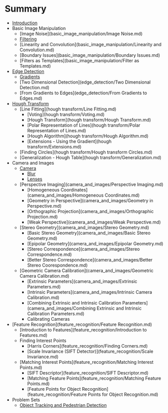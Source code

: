 # Summary

* [Introduction](README.md)
* Basic Image Manipulation
  * [Image Noise](basic_image_manipulation/Image Noise.md)
  * [Filtering](basic_image_manipulation/Filtering.md)
  * [Linearity and Convolution](basic_image_manipulation/Linearity and Convolution.md)
  * [Boundary Issues](basic_image_manipulation/Boundary Issues.md)
  * [Filters as Templates](basic_image_manipulation/Filter as Templates.md)
* [Edge Detection](edge_detection.md)
  * [Gradients](edge_detection/Gradients.md)
  * [Two Dimensional Detection](edge_detection/Two Dimensional Detection.md)
  * [From Gradients to Edges](edge_detection/From Gradients to Edges.md)
* [Hough Transform](hough_transform.md)
  * [Line Fitting](hough transform/Line Fitting.md)
    * [Voting](hough transform/Voting.md)
    * [Hough Transform](hough transform/Hough Transform.md)
    * [Polar Representation of Lines](hough transform/Polar Representation of Lines.md)
    * [Hough Algorithm](hough transform/Hough Algorithm.md)
    * [Extensions - Using the Gradient](hough transform/Extensions.md)
  * [Finding Circles](hough transform/Hough transform Circles.md)
  * [Generalization - Hough Table](hough transform/Generalization.md)
* Camera and Images
  * [Camera](camera_and_images/Camera.md)
    * [Blur](camera_and_images/Blur.md)
    * [Lenses](camera_and_images/Lenses.md)
  * [Perspective Imaging](camera_and_images/Perspective Imaging.md)
    * [Homogeneous Coordinates](camera_and_images/Homogeneous Coordinates.md)
    * [Geometry in Perspective](camera_and_images/Geometry in Perspective.md)
    * [Orthographic Projection](camera_and_images/Orthographic Projection.md)
    * [Weak Perspective](camera_and_images/Weak Perspective.md)
  * [Stereo Geometry](camera_and_images/Stereo Geometry.md)
    * [Basic Stereo Geometry](camera_and_images/Basic Stereo Geometry.md)
    * [Epipolar Geometry](camera_and_images/Epipolar Geometry.md)
    * [Stereo Correspondence](camera_and_images/Stereo Correspondence.md)
    * [Better Stereo Correspondence](camera_and_images/Better Stereo Coorespondence.md)
  * [Geometric Camera Calibration](camera_and_images/Geometric Camera Calibration.md)
    * [Extrinsic Parameters](camera_and_images/Extrinsic Parameters.md)
    * [Intrinsic Parameters](camera_and_images/Intrinsic Camera Calibration.md)
    * [Combining Extrinsic and Intrinsic Calibration Parameters](camera_and_images/Combining Extrinsic and Intrinsic Calibration Parameters.md)
    * Calibrating Cameras
* [Feature Recognition](feature_recognition/Feature Recognition.md)
  * [Introduction to Features](feature_recognition/Introduction to Features.md)
  * Finding Interest Points
    * [Harris Corners](feature_recognition/Finding Corners.md)
    * [Scale Invariance (SIFT Detector)](feature_recognition/Scale Invariance.md)
  * [Matching Interest Points](feature_recognition/Matching Interest Points.md)
    * [SIFT Descriptor](feature_recognition/SIFT Descriptor.md)
    * [Matching Feature Points](feature_recognition/Matching Feature Points.md)
    * [Feature Points for Object Recognition](feature_recognition/Feature Points for Object Recognition.md)
* Problem Sets
  * [Object Tracking and Pedestrian Detection](ps_object_tracking.md)